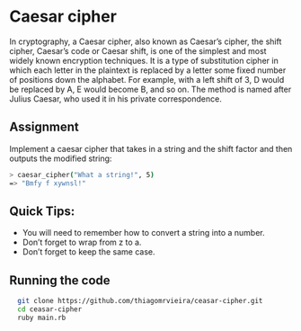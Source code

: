 
# Caesar cipher

In cryptography, a Caesar cipher, also known as Caesar’s cipher,
the shift cipher, Caesar’s code or Caesar shift,
is one of the simplest and most widely known encryption techniques.
It is a type of substitution cipher in which each letter in the plaintext is
replaced by a letter some fixed number of positions down the alphabet.
For example, with a left shift of 3, D would be replaced by A, E would become B, and so on.
The method is named after Julius Caesar, who used it in his private correspondence.


## Assignment

Implement a caesar cipher that takes in a string and the shift factor and then outputs the modified string:


```bash
> caesar_cipher("What a string!", 5)
=> "Bmfy f xywnsl!"
```
## Quick Tips:

- You will need to remember how to convert a string into a number.
- Don’t forget to wrap from z to a.
- Don’t forget to keep the same case.

## Running the code


```bash
  git clone https://github.com/thiagomrvieira/ceasar-cipher.git
  cd ceasar-cipher
  ruby main.rb
```


